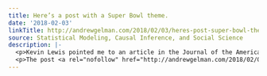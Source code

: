 ```yaml
---
title: Here’s a post with a Super Bowl theme.
date: '2018-02-03'
linkTitle: http://andrewgelman.com/2018/02/03/heres-post-super-bowl-theme/
source: Statistical Modeling, Causal Inference, and Social Science
description: |-
  <p>Kevin Lewis pointed me to an article in the Journal of the American Medical Association, using the email subject line, &#8220;Not statistically significant, but close.&#8221; The article in question, by Atheendar Venkataramani, Maheer Gandhavadi, and Anupam Jena, is called, &#8220;Association Between Playing American Football in the National Football League and Long-term Mortality,&#8221; and it reports: [&#8230;]</p>
  <p>The post <a rel="nofollow" href="http://andrewgelman.com/2018/02/03/here
---
```

